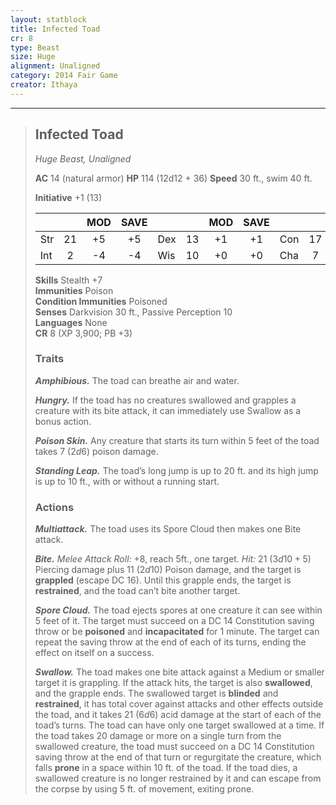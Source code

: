 ```yaml
---
layout: statblock
title: Infected Toad
cr: 8
type: Beast
size: Huge
alignment: Unaligned
category: 2014 Fair Game
creator: Ithaya
---
```


___
> ## Infected Toad
> *Huge Beast, Unaligned*
> 
> **AC** 14 (natural armor) **HP** 114 (12d12 + 36) **Speed** 30 ft., swim 40 ft.
> 
> **Initiative** +1 (13)
>
> | | | MOD | SAVE | | | MOD | SAVE | | | MOD | SAVE |
> |:--|:-:|:----:|:----:|:--|:-:|:----:|:----:|:--|:-:|:----:|:----:|
> |Str| 21| +5 | +5 |Dex| 13| +1 | +1 |Con| 17| +3 | +3 |
> |Int| 2| -4 | -4 |Wis| 10| +0 | +0 |Cha| 7| -2 | -2 |
>
> **Skills** Stealth +7  
> **Immunities** Poison  
> **Condition Immunities** Poisoned  
> **Senses** Darkvision 30 ft., Passive Perception 10  
> **Languages** None  
> **CR** 8 (XP 3,900; PB +3)
>
> ### Traits
>
> ***Amphibious.*** The toad can breathe air and water.
>
> ***Hungry.*** If the toad has no creatures swallowed and grapples a creature with its bite attack, it can immediately use Swallow as a bonus action.
>
> ***Poison Skin.*** Any creature that starts its turn within 5 feet of the toad takes 7 ($2d6$) poison damage.
>
> ***Standing Leap.*** The toad’s long jump is up to 20 ft. and its high jump is up to 10 ft., with or without a running start.
>
> ### Actions
>
> ***Multiattack.*** The toad uses its Spore Cloud then makes one Bite attack.
>
> ***Bite.*** *Melee Attack Roll:* +8, reach 5ft., one target. *Hit:* 21 ($3d10 + 5$) Piercing damage plus 11 ($2d10$) Poison damage, and the target is **grappled** (escape DC 16). Until this grapple ends, the target is **restrained**, and the toad can’t bite another target.
>
> ***Spore Cloud.*** The toad ejects spores at one creature it can see within 5 feet of it. The target must succeed on a DC 14 Constitution saving throw or be **poisoned** and **incapacitated** for 1 minute. The target can repeat the saving throw at the end of each of its turns, ending the effect on itself on a success.
>
> ***Swallow.*** The toad makes one bite attack against a Medium or smaller target it is grappling. If the attack hits, the target is also **swallowed**, and the grapple ends. The swallowed target is **blinded** and **restrained**, it has total cover against attacks and other effects outside the toad, and it takes 21 ($6d6$) acid damage at the start of each of the toad’s turns. The toad can have only one target swallowed at a time. If the toad takes 20 damage or more on a single turn from the swallowed creature, the toad must succeed on a DC 14 Constitution saving throw at the end of that turn or regurgitate the creature, which falls **prone** in a space within 10 ft. of the toad. If the toad dies, a swallowed creature is no longer restrained by it and can escape from the corpse by using 5 ft. of movement, exiting prone.
